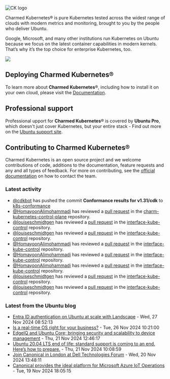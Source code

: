 ![CK logo](https://assets.ubuntu.com/v1/451d4cf4-Charmed+Kubernetes_RGB_onWhite_2022.svg)

Charmed Kubernetes® is pure Kubernetes tested across the widest range of clouds with modern metrics and monitoring, brought to you by the people who deliver Ubuntu.

Google, Microsoft, and many other institutions run Kubernetes on Ubuntu because we focus on the latest container capabilities in modern kernels. That’s why it’s the top choice for enterprise Kubernetes, too.

![](https://assets.ubuntu.com/v1/843c77b6-juju-at-a-glace.svg)

## Deploying Charmed Kubernetes®

To learn more about **Charmed Kubernetes**®, including how to install it on your own cloud, please visit the [Documentation][docs].

## Professional support

Professional upport for **Charmed Kubernetes**® is covered by **Ubuntu Pro**, which doesn't just cover Kubernetes, but your entire stack - Find out more on the [Ubuntu support site](https://ubuntu.com/support).

## Contributing to Charmed Kubernetes®

Charmed Kubernetes is an open source project and we welcome contributions of code, additions to the documentation, feature requests and any and all types of feedback. For more on contributing, see the [official documentation][get-in-touch] on how to contact the team.

<!-- LINKS -->
[docs]: https://ubuntu.com/kubernetes/docs
[get-in-touch]: https://ubuntu.com/kubernetes/docs/get-in-touch

### Latest activity

<!-- activity starts -->
 - [@cdkbot](https://github.com/cdkbot) has pushed the commit **Conformance results for v1.31/cdk** to [k8s-conformance](https://github.com/charmed-kubernetes/k8s-conformance)
 - [@HomayoonAlimohammadi](https://github.com/HomayoonAlimohammadi) has reviewed a [pull request](https://github.com/charmed-kubernetes/charm-kubernetes-control-plane/pull/365) in the [charm-kubernetes-control-plane](https://github.com/charmed-kubernetes/charm-kubernetes-control-plane) repository.
 - [@louiseschmidtgen](https://github.com/louiseschmidtgen) has reviewed a [pull request](https://github.com/charmed-kubernetes/interface-kube-control/pull/3) in the [interface-kube-control](https://github.com/charmed-kubernetes/interface-kube-control) repository.
 - [@louiseschmidtgen](https://github.com/louiseschmidtgen) has reviewed a [pull request](https://github.com/charmed-kubernetes/interface-kube-control/pull/3) in the [interface-kube-control](https://github.com/charmed-kubernetes/interface-kube-control) repository.
 - [@HomayoonAlimohammadi](https://github.com/HomayoonAlimohammadi) has reviewed a [pull request](https://github.com/charmed-kubernetes/interface-kube-control/pull/3) in the [interface-kube-control](https://github.com/charmed-kubernetes/interface-kube-control) repository.
 - [@HomayoonAlimohammadi](https://github.com/HomayoonAlimohammadi) has reviewed a [pull request](https://github.com/charmed-kubernetes/interface-kube-control/pull/3) in the [interface-kube-control](https://github.com/charmed-kubernetes/interface-kube-control) repository.
 - [@HomayoonAlimohammadi](https://github.com/HomayoonAlimohammadi) has reviewed a [pull request](https://github.com/charmed-kubernetes/interface-kube-control/pull/3) in the [interface-kube-control](https://github.com/charmed-kubernetes/interface-kube-control) repository.
 - [@louiseschmidtgen](https://github.com/louiseschmidtgen) has reviewed a [pull request](https://github.com/charmed-kubernetes/interface-kube-control/pull/3) in the [interface-kube-control](https://github.com/charmed-kubernetes/interface-kube-control) repository.
 - [@louiseschmidtgen](https://github.com/louiseschmidtgen) has reviewed a [pull request](https://github.com/charmed-kubernetes/interface-kube-control/pull/3) in the [interface-kube-control](https://github.com/charmed-kubernetes/interface-kube-control) repository.
<!-- activity ends -->

<!-- roadmap starts -->

<!-- roadmap ends -->

### Latest from the Ubuntu blog

<!-- blog starts -->
* [Entra ID authentication on Ubuntu at scale with Landscape](https://ubuntu.com//blog/entra-id-authentication-on-ubuntu-at-scale-with-landscape) - Wed, 27 Nov 2024 08:52:13 
* [Is a real-time OS right for your business?](https://ubuntu.com//blog/is-a-real-time-os-right-for-your-business) - Tue, 26 Nov 2024 10:21:00 
* [EdgeIQ and Ubuntu Core; bringing security and scalability to device management](https://ubuntu.com//blog/edgeiq) - Thu, 21 Nov 2024 12:46:17 
* [Ubuntu 20.04 LTS end of life: standard support is coming to an end. Here’s how to prepare.](https://ubuntu.com//blog/ubuntu-20-04-lts-end-of-life-standard-support-is-coming-to-an-end-heres-how-to-prepare) - Thu, 21 Nov 2024 10:08:59 
* [Join Canonical in London at Dell Technologies Forum](https://ubuntu.com//blog/join-canonical-in-london-at-dell-technologies-forum) - Wed, 20 Nov 2024 13:48:11 
* [Canonical provides the ideal platform for Microsoft Azure IoT Operations](https://ubuntu.com//blog/ubuntu-for-microsoft-azure-iot) - Tue, 19 Nov 2024 18:05:15 
<!-- blog ends -->
